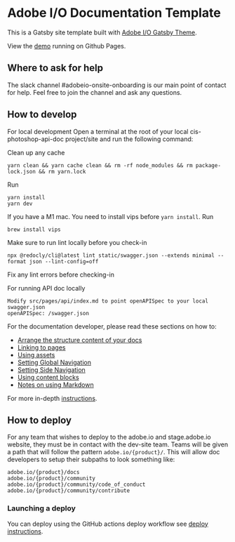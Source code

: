 # Adobe I/O Documentation Template

This is a Gatsby site template built with [Adobe I/O Gatsby Theme](https://github.com/adobe/gatsby-theme-aio).

View the [demo](https://adobedocs.github.io/dev-site-documentation-template/) running on Github Pages.  

## Where to ask for help

The slack channel #adobeio-onsite-onboarding is our main point of contact for help. Feel free to join the channel and ask any questions.

## How to develop

For local development
Open a terminal at the root of your local cis-photoshop-api-doc project/site and run the following command:

Clean up any cache
```
yarn clean && yarn cache clean && rm -rf node_modules && rm package-lock.json && rm yarn.lock
```
Run
```
yarn install
yarn dev
```

If you have a M1 mac. You need to install vips before `yarn install`. Run
```
brew install vips
```

Make sure to run lint locally before you check-in
```
npx @redocly/cli@latest lint static/swagger.json --extends minimal --format json --lint-config=off
```
Fix any lint errors before checking-in

For running API doc locally

```
Modify src/pages/api/index.md to point openAPISpec to your local swagger.json
openAPISpec: /swagger.json
```

For the documentation developer, please read these sections on how to:
- [Arrange the structure content of your docs](https://github.com/adobe/gatsby-theme-aio#content-structure)
- [Linking to pages](https://github.com/adobe/gatsby-theme-aio#links)
- [Using assets](https://github.com/adobe/gatsby-theme-aio#assets)
- [Setting Global Navigation](https://github.com/adobe/gatsby-theme-aio#global-navigation)
- [Setting Side Navigation](https://github.com/adobe/gatsby-theme-aio#side-navigation)
- [Using content blocks](https://github.com/adobe/gatsby-theme-aio#jsx-blocks)
- [Notes on using Markdown](https://github.com/adobe/gatsby-theme-aio#writing-enhanced-markdown)

For more in-depth [instructions](https://github.com/adobe/gatsby-theme-aio#getting-started).

## How to deploy

For any team that wishes to deploy to the adobe.io and stage.adobe.io website, they must be in contact with the dev-site team. Teams will be given a path that will follow the pattern `adobe.io/{product}/`. This will allow doc developers to setup their subpaths to look something like:
```
adobe.io/{product}/docs
adobe.io/{product}/community
adobe.io/{product}/community/code_of_conduct
adobe.io/{product}/community/contribute
```

### Launching a deploy

You can deploy using the GitHub actions deploy workflow see [deploy instructions](https://github.com/adobe/gatsby-theme-aio#deploy-to-azure-storage-static-websites).
